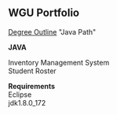 ## WGU Portfolio

[Degree Outline](https://www.wgu.edu/online-it-degrees/software-development-bachelors-program.html) "Java Path"

**JAVA**  

Inventory Management System  
Student Roster

**Requirements**  
Eclipse  
jdk1.8.0_172  
